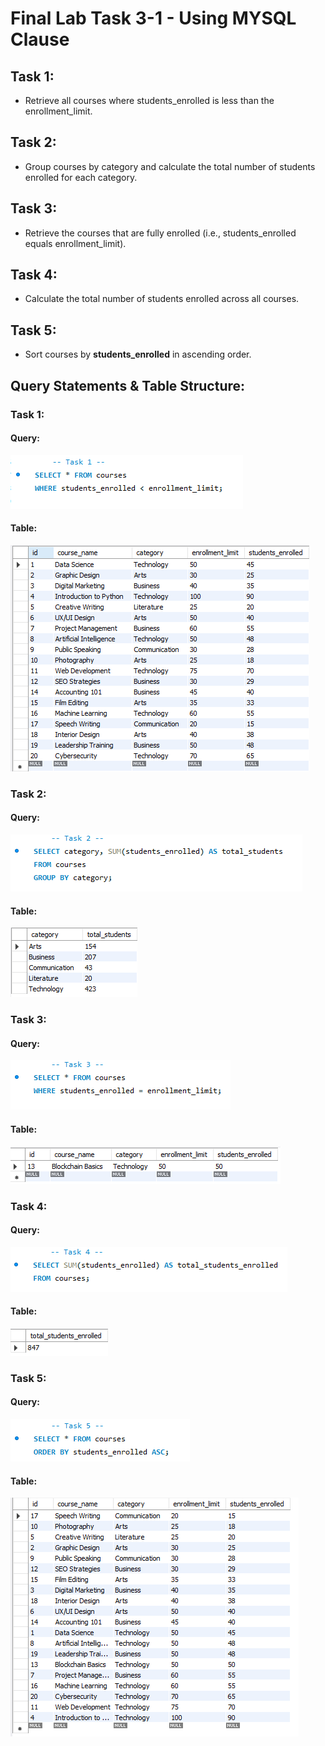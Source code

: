 # Final Lab Task 3-1 - Using  MYSQL Clause

## Task 1:
- Retrieve all courses where students_enrolled is less than the enrollment_limit.
## Task 2:
- Group courses by category and calculate the total number of students enrolled for each category.
## Task 3:
- Retrieve the courses that are fully enrolled (i.e., students_enrolled equals enrollment_limit).
## Task 4:
- Calculate the total number of students enrolled across all courses.
## Task 5:
- Sort courses by **students_enrolled** in ascending order.

## Query Statements & Table Structure:
### Task 1:
#### Query:
![screenshot](images/Task%201.png)
#### Table:
![screenshot](images/Task%201_tbl.png)
### Task 2:
#### Query:
![screenshot](images/Task%202.png)
#### Table:
![screenshot](images/Task%202_tbl.png)
### Task 3:
#### Query:
![screenshot](images/Task%203.png)
#### Table:
![screenshot](images/Task%203_tbl.png)
### Task 4:
#### Query:
![screenshot](images/Task%204.png)
#### Table:
![screenshot](images/Task%204_tbl.png)
### Task 5:
#### Query:
![screenshot](images/Task%205.png)
#### Table:
![screenshot](images/Task%205_tbl.png)

